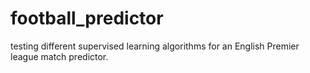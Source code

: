 # football_predictor
testing different supervised learning algorithms for an English Premier league match predictor.
